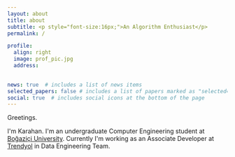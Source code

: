 ```yaml
---
layout: about
title: about
subtitle: <p style="font-size:16px;">An Algorithm Enthusiast</p> 
permalink: /

profile:
  align: right
  image: prof_pic.jpg
  address:
  

news: true  # includes a list of news items
selected_papers: false # includes a list of papers marked as "selected={true}"
social: true  # includes social icons at the bottom of the page
---
```


Greetings.

I'm Karahan. I'm an undergraduate Computer Engineering student at [Boğaziçi University](https://www.cmpe.boun.edu.tr/). Currently I'm working as an Associate Developer at [Trendyol](https://tr.linkedin.com/company/trendyolgroup) in Data Engineering Team.



